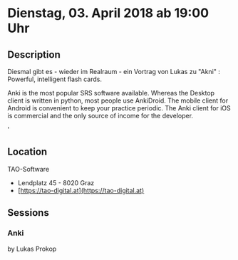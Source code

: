# Dienstag, 03. April 2018 ab 19:00 Uhr

## Description

Diesmal gibt es - wieder im Realraum - ein Vortrag von Lukas zu "Akni" : Powerful, intelligent flash cards.

Anki is the most popular SRS software available. Whereas the Desktop client is written in python, most people use AnkiDroid. The mobile client for Android is convenient to keep your practice periodic. The Anki client for iOS is commercial and the only source of income for the developer.

'

## Location

TAO-Software

- Lendplatz 45 - 8020 Graz
- [https://tao-digital.at](https://tao-digital.at)

## Sessions

### Anki

by Lukas Prokop
